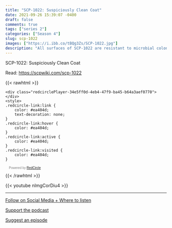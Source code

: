 ```yaml
---
title: "SCP-1022: Suspiciously Clean Coat"
date: 2021-09-26 15:39:07 -0400
draft: false
comments: true
tags: ["series 2"]
categories: ["Season 4"]
slug: scp-1022
images: ["https://i.ibb.co/tBQg3Zs/SCP-1022.jpg"]
description: "All surfaces of SCP-1022 are resistant to microbial colonisation; introduced microorganisms fail to reproduce and subsequently die. It thus remains sterile save in the immediate period after contact with a colonised surface."
---
```


SCP-1022: Suspiciously Clean Coat

Read: https://scpwiki.com/scp-1022

{{< rawhtml >}}
<script async defer onload="redcircleIframe();" src="https://api.podcache.net/embedded-player/sh/63705181-2bd5-4fc1-a869-6f5b27226efa/ep/34e5ff0d-4eb4-47f9-ba45-b64a3aef0770"></script>
    <div class="redcirclePlayer-34e5ff0d-4eb4-47f9-ba45-b64a3aef0770"></div>
    <style>
    .redcircle-link:link {
        color: #ea404d;
        text-decoration: none;
    }
    .redcircle-link:hover {
        color: #ea404d;
    }
    .redcircle-link:active {
        color: #ea404d;
    }
    .redcircle-link:visited {
        color: #ea404d;
    }
</style>
<p style="margin-top:3px;margin-left:11px;font-family: sans-serif;font-size: 10px; color: gray;">Powered by <a class="redcircle-link" href="https://redcircle.com?utm_source=rc_embedded_player&utm_medium=web&utm_campaign=embedded_v1">RedCircle</a></p>
{{< /rawhtml >}}

{{< youtube nImgCorDiu4 >}}

---

[Follow on Social Media + Where to listen](/links)

[Support the podcast](/support)

[Suggest an episode](/suggest)
